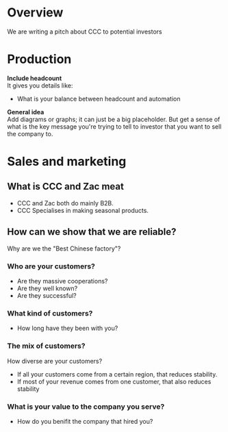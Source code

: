 
# Overview
We are writing a pitch about CCC to potential investors 

# Production

**Include headcount**  
It gives you details like:
- What is your balance between headcount and automation
    

**General idea**  
Add diagrams or graphs; it can just be a big placeholder.
But get a sense of what is the key message you're trying to tell to investor that you want to sell the company to.


# Sales and marketing

## What is CCC and Zac meat

- CCC and Zac both do mainly B2B.  
- CCC Specialises in making seasonal products.

## How can we show that we are reliable?

Why are we the "Best Chinese factory"?

### Who are your customers?

- Are they massive cooperations?
- Are they well known?
- Are they successful?

### What kind of customers?

- How long have they been with you?

### The mix of customers?

How diverse are your customers?  

- If all your customers come from a certain region, that reduces stability.
- If most of your revenue comes from one customer, that also reduces stability

### What is your value to the company you serve?

- How do you benifit the company that hired you?
